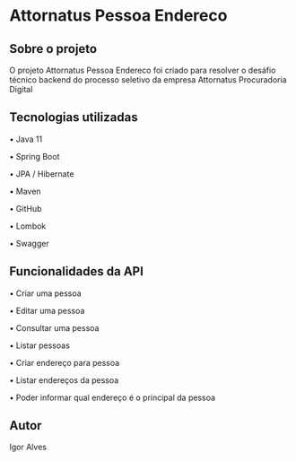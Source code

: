 # Attornatus Pessoa Endereco
## Sobre o projeto
O projeto Attornatus Pessoa Endereco foi criado para resolver o desáfio técnico backend do processo seletivo da empresa Attornatus Procuradoria Digital
## Tecnologias utilizadas
• Java 11

• Spring Boot

• JPA / Hibernate

• Maven

• GitHub

• Lombok

• Swagger

## Funcionalidades da API
• Criar uma pessoa

• Editar uma pessoa

• Consultar uma pessoa

• Listar pessoas

• Criar endereço para pessoa

• Listar endereços da pessoa

• Poder informar qual endereço é o principal da pessoa

## Autor
Igor Alves

